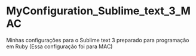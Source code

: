 # MyConfiguration_Sublime_text_3_MAC
Minhas configurações para o Sublime text 3 preparado para programação em Ruby (Essa configuração foi para MAC)
